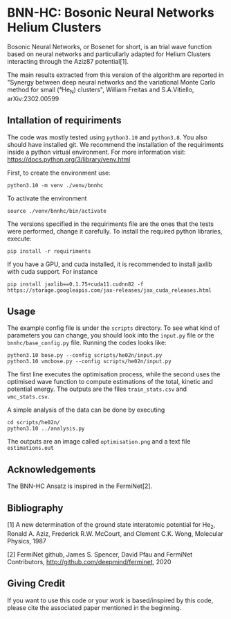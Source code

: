 # BNN-HC: Bosonic Neural Networks Helium Clusters 

Bosonic Neural Networks, or Bosenet for short, is an trial wave function based on neural
networks and particullarly adapted for Helium Clusters interacting through the Aziz87
potential[1].

The main results extracted from this version of the algorithm are reported in "Synergy
between deep neural networks and the variational Monte Carlo method for small \(⁴He<sub>N</sub>\)
clusters", William Freitas and S.A.Vitiello, arXiv:2302.00599

## Intallation of requiriments

The code was mostly tested using `python3.10` and `python3.8`. You also should have installed git.
We recommend the installation of the requiriments inside a python virtual environment.
For more information visit: https://docs.python.org/3/library/venv.html

First, to create the environment use:

```shell
python3.10 -m venv ./venv/bnnhc
```

To activate the environment

```shell
source ./venv/bnnhc/bin/activate
```

The versions specified in the requiriments file are the ones that the tests were performed, change it carefully.
To install the required python libraries, execute:

```shell
pip install -r requiriments
```

If you have a GPU, and cuda installed, it is recommended to install jaxlib with cuda support. For instance 

```shell
pip install jaxlib==0.1.75+cuda11.cudnn82 -f https://storage.googleapis.com/jax-releases/jax_cuda_releases.html
```

## Usage

The example config file is under the `scripts` directory. To see what kind of parameters you can change,
you should look into the `input.py` file or the `bnnhc/base_config.py` file. Running the codes looks like:

```shell
python3.10 bose.py --config scripts/he02n/input.py
python3.10 vmcbose.py --config scripts/he02n/input.py
```

The first line executes the optimisation process, while the second uses the optimised wave function to
compute estimations of the total, kinetic and potential energy. The outputs are the files `train_stats.csv`
and `vmc_stats.csv`.

A simple analysis of the data can be done by executing

```shell
cd scripts/he02n/
python3.10 ../analysis.py
```
The outputs are an image called `optimisation.png` and a text file `estimations.out`

## Acknowledgements

The BNN-HC Ansatz is inspired in the FermiNet[2]. 

## Bibliography
[1] A new determination of the ground state interatomic potential for He<sub>2</sub>, Ronald A. Aziz, Frederick R.W. McCourt, and Clement C.K. Wong, Molecular Physics, 1987

[2] FermiNet github, James S. Spencer, David Pfau and FermiNet Contributors, http://github.com/deepmind/ferminet, 2020

## Giving Credit

If you want to use this code or your work is based/inspired by this code, please cite the associated paper mentioned in the beginning.
